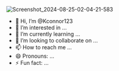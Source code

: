 ![Screenshot_2024-08-25-02-04-21-583](https://github.com/user-attachments/assets/bc527e44-0a81-452a-ac0c-11804e6d2745)
- 👋 Hi, I’m @Kconnor123
- 👀 I’m interested in ...
- 🌱 I’m currently learning ...
- 💞️ I’m looking to collaborate on ...
- 📫 How to reach me ...
- 😄 Pronouns: ...
- ⚡ Fun fact: ...

<!---
Kconnor123/Kconnor123 is a ✨ special ✨ repository because its `README.md` (this file) appears on your GitHub profile.
You can click the Preview link to take a look at your changes.
--->
